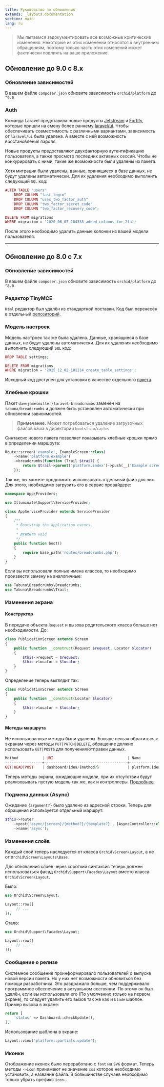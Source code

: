 ```yaml
---
title: Руководство по обновлению
extends: _layouts.documentation
section: main
lang: ru
---
```


> Мы пытаемся задокументировать все возможные критические изменения. Некоторые из этих изменений относятся к внутренним обращениям, поэтому только часть этих изменений может фактически повлиять на ваше приложение.

## Обновление до 9.0 с 8.x

### Обновление зависимостей

В вашем файле `composer.json` обновите зависимость `orchid/platform` до `^9.0`

### Auth

Команда Laravel представила новые продукты [Jetstream](https://github.com/laravel/jetstream) и  [Fortify](https://github.com/laravel/fortify), которые пришли на смену более раннему [laravel/ui](https://github.com/laravel/ui). Чтобы обеспечивать совместимость с различными вариантами, зависимость от `laravel/ui` была удалена. А вместе с ней возможность восстановления пароля.

Новые продукты предоставляют двухфакторную аутентификацию пользователя, а также просмотр последних активных сессий.
Чтобы не конкурировать с ними, такие же возможности были удалены из пакета.

Хотя миграции были удалены, данные, хранящиеся в базе данных, не будут удалены автоматически. 
Для их удаления необходимо выполнить следующий `SQL` код:

```php
ALTER TABLE "users"
    DROP COLUMN "last_login"
    DROP COLUMN "uses_two_factor_auth"
    DROP COLUMN "two_factor_secret_code"
    DROP COLUMN "two_factor_recovery_code";

DELETE FROM migrations
WHERE migration = '2020_06_07_184338_added_columns_for_2fa';
```

После этого необходимо удалить данные колонки из вашей модели пользователя.

------

## Обновление до 8.0 с 7.x


### Обновление зависимостей

В вашем файле `composer.json` обновите зависимость `orchid/platform` до `^8.0`

### Редактор TinyMCE

`Html` редактор был удалён из стандартной поставки. Код был перенесён в отдельный [репозиторий](https://github.com/orchidcommunity/TinyMCE).

### Модель настроек

Модель настроек так же была удалена. Данные, хранящиеся в базе данных, не будут удалены автоматически. 
Для их удаления необходимо выполнить следующий `SQL` код:

```php
DROP TABLE settings;

DELETE FROM migrations
WHERE migration = '2015_12_02_181214_create_table_settings';
```

Исходный код доступен для установки в качестве отдельного [пакета](https://github.com/tabuna/settings).

### Хлебные крошки

Пакет `davejamesmiller/laravel-breadcrumbs` заменён на  `tabuna/breadcrumbs` 
и должен быть установлен автоматически при обновлении зависимостей.


> **Примечание.** Может потребоваться удаление загрузочных файлов кэша в директории `bootstrap/cache`.

Синтаксис нового пакета позволяет показывать хлебные крошки прямо в определении маршрута:

```php
Route::screen('example', ExampleScreen::class)
    ->name('platform.example')
    ->breadcrumbs(function (Trail $trail) {
        return $trail->parent('platform.index')->push(__('Example screen'));
    });
```

Так же, вы можете продолжить использовать отдельный файл для них.
Для этого, необходимо загрузить его в сервис провайдере:

```php
namespace App\Providers;

use Illuminate\Support\ServiceProvider;

class AppServiceProvider extends ServiceProvider
{
    /**
     * Bootstrap the application events.
     *
     * @return void
     */
    public function boot()
    {
        require base_path('routes/breadcrumbs.php');
    }
}
```

Если вы использовали полные имена классов, то необходимо произвести замену на аналогичные:

```php
use Tabuna\Breadcrumbs\Breadcrumbs;
use Tabuna\Breadcrumbs\Trail;
```

### Изменения экрана

#### Конструктор 

В передаче объекта `Request` и вызова родительского класса больше нет необходимости. До:
```php
class PublicationScreen extends Screen
{
    public function __construct(Request $request, Locator $locator)
    {
        $this->request = $request;
        $this->locator = $locator;
    }
}
```

Определение теперь выглядит так:

```php
class PublicationScreen extends Screen
{
    public function __construct(Locator $locator)
    {
        $this->locator = $locator;
    }
}
```

#### Методы маршрута

Не использованные методы были удалены. Больше нельзя обратиться к экранам через методы `PUT|PATCH|DELETE`, обращение должно использовать `GET|POSTS` для получения/отправки данных.

```php
Method           | URI                                  | Name
-----------------+--------------------------------------+--------------
GET|HEAD|POST    | dashboard/idea/{method?}             | platform.idea
```

Теперь методы экрана, ожидающие модели, при их отсутствии будут реализовывать пустую модель так же, как и контроллеры. [Подробнее](https://github.com/orchidsoftware/platform/issues/1150).

### Подмена данных (Async)

Ожидание `{argument?}` было удалено из адресной строки.
Теперь для обращения используется отдельный маршрут:

```php
$this->router
    ->post('async/{screen}/{method?}/{template?}', [AsyncController::class, 'load'])
    ->name('async');
```

### Изменения слоёв

Каждый слой теперь наследуется от класса `Orchid\Screen\Layout`, а не от `Orchid\Screen\Layouts\Base`. 

Для объявления слоёв через короткий синтаксис теперь должен использоваться фасад `Orchid\Support\Facades\Layout` вместо класса `Orchid\Screen\Layout`.

Было:
```php
use Orchid\Screen\Layout;

Layout::row([
     // ...
]);
```

Стало:
```php
use Orchid\Support\Facades\Layout;

Layout::row([
     // ...
]);
```

### Сообщение о релизе

Системное сообщение проинформировало пользователей о выпуске новой версии пакета. Но у них нет возможности обновиться без помощи разработчика.
Это раздражало больше, чем поддерживало программное обеспечение в актуальном состоянии. По этому он был удалён, если вы использовали его (По умолчанию только на первом экране), то следует удалить его вызов так же как и `blade` шаблон. Пример вызова в экране:
```php
return [
    'status' => Dashboard::checkUpdate(),
];
```
Использование шаблона в экране:

```php
Layout::view('platform::partials.update');
```

### Иконки

Отображение иконок было переработано с `font` на `SVG` формат. 
Теперь методы `->icon` принимают не значение `css` которое необходимо установить, а название файла.
В большинстве случаев необходимо только убрать префикс `icon-`.



